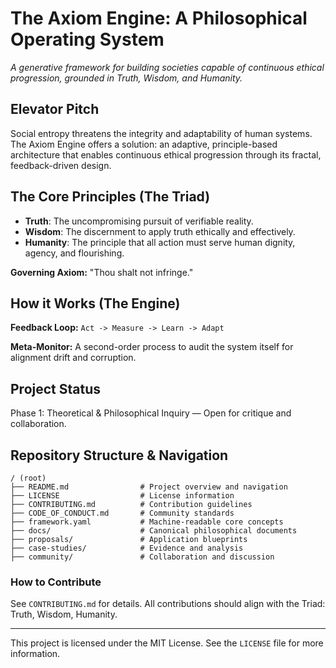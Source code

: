 
# The Axiom Engine: A Philosophical Operating System

*A generative framework for building societies capable of continuous ethical progression, grounded in Truth, Wisdom, and Humanity.*


## Elevator Pitch

Social entropy threatens the integrity and adaptability of human systems. The Axiom Engine offers a solution: an adaptive, principle-based architecture that enables continuous ethical progression through its fractal, feedback-driven design.


## The Core Principles (The Triad)

- **Truth**: The uncompromising pursuit of verifiable reality.
- **Wisdom**: The discernment to apply truth ethically and effectively.
- **Humanity**: The principle that all action must serve human dignity, agency, and flourishing.

**Governing Axiom:** "Thou shalt not infringe."


## How it Works (The Engine)

**Feedback Loop:** `Act -> Measure -> Learn -> Adapt`

**Meta-Monitor:** A second-order process to audit the system itself for alignment drift and corruption.


## Project Status

Phase 1: Theoretical & Philosophical Inquiry — Open for critique and collaboration.


## Repository Structure & Navigation

```
/ (root)
├── README.md                # Project overview and navigation
├── LICENSE                  # License information
├── CONTRIBUTING.md          # Contribution guidelines
├── CODE_OF_CONDUCT.md       # Community standards
├── framework.yaml           # Machine-readable core concepts
├── docs/                    # Canonical philosophical documents
├── proposals/               # Application blueprints
├── case-studies/            # Evidence and analysis
├── community/               # Collaboration and discussion
```

### How to Contribute

See `CONTRIBUTING.md` for details. All contributions should align with the Triad: Truth, Wisdom, Humanity.

---

This project is licensed under the MIT License. See the `LICENSE` file for more information.
